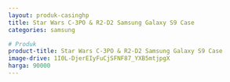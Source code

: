 ```yaml
---
layout: produk-casinghp
title: Star Wars C-3PO & R2-D2 Samsung Galaxy S9 Case
categories: samsung

# Produk
product-title: Star Wars C-3PO & R2-D2 Samsung Galaxy S9 Case
image-drive: 1I0L-DjerEIyFuCjSFNF87_YXB5mtjpgX
harga: 90000
---
```

